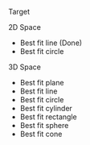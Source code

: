Target 

2D Space
- Best fit line   (Done)
- Best fit circle

3D Space
- Best fit plane
- Best fit line
- Best fit circle
- Best fit cylinder
- Best fit rectangle
- Best fit sphere
- Best fit cone
